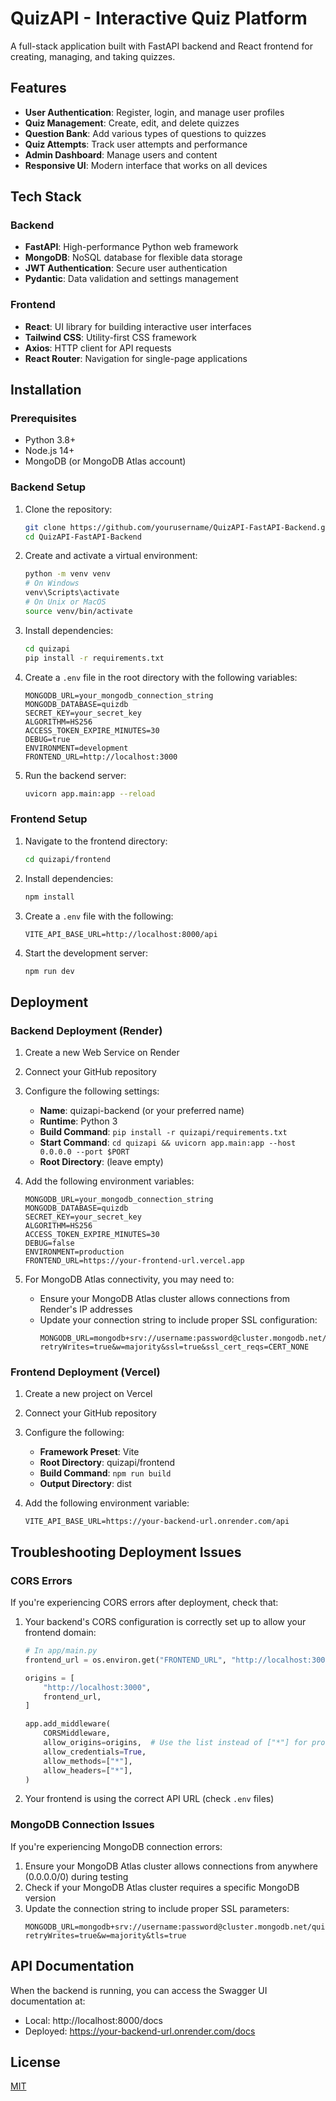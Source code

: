 # QuizAPI - Interactive Quiz Platform

A full-stack application built with FastAPI backend and React frontend for creating, managing, and taking quizzes.

## Features

- **User Authentication**: Register, login, and manage user profiles
- **Quiz Management**: Create, edit, and delete quizzes
- **Question Bank**: Add various types of questions to quizzes
- **Quiz Attempts**: Track user attempts and performance
- **Admin Dashboard**: Manage users and content
- **Responsive UI**: Modern interface that works on all devices

## Tech Stack

### Backend
- **FastAPI**: High-performance Python web framework
- **MongoDB**: NoSQL database for flexible data storage
- **JWT Authentication**: Secure user authentication
- **Pydantic**: Data validation and settings management

### Frontend
- **React**: UI library for building interactive user interfaces
- **Tailwind CSS**: Utility-first CSS framework
- **Axios**: HTTP client for API requests
- **React Router**: Navigation for single-page applications

## Installation

### Prerequisites
- Python 3.8+
- Node.js 14+
- MongoDB (or MongoDB Atlas account)

### Backend Setup

1. Clone the repository:
   ```bash
   git clone https://github.com/yourusername/QuizAPI-FastAPI-Backend.git
   cd QuizAPI-FastAPI-Backend
   ```

2. Create and activate a virtual environment:
   ```bash
   python -m venv venv
   # On Windows
   venv\Scripts\activate
   # On Unix or MacOS
   source venv/bin/activate
   ```

3. Install dependencies:
   ```bash
   cd quizapi
   pip install -r requirements.txt
   ```

4. Create a `.env` file in the root directory with the following variables:
   ```
   MONGODB_URL=your_mongodb_connection_string
   MONGODB_DATABASE=quizdb
   SECRET_KEY=your_secret_key
   ALGORITHM=HS256
   ACCESS_TOKEN_EXPIRE_MINUTES=30
   DEBUG=true
   ENVIRONMENT=development
   FRONTEND_URL=http://localhost:3000
   ```

5. Run the backend server:
   ```bash
   uvicorn app.main:app --reload
   ```

### Frontend Setup

1. Navigate to the frontend directory:
   ```bash
   cd quizapi/frontend
   ```

2. Install dependencies:
   ```bash
   npm install
   ```

3. Create a `.env` file with the following:
   ```
   VITE_API_BASE_URL=http://localhost:8000/api
   ```

4. Start the development server:
   ```bash
   npm run dev
   ```

## Deployment

### Backend Deployment (Render)

1. Create a new Web Service on Render
2. Connect your GitHub repository
3. Configure the following settings:
   - **Name**: quizapi-backend (or your preferred name)
   - **Runtime**: Python 3
   - **Build Command**: `pip install -r quizapi/requirements.txt`
   - **Start Command**: `cd quizapi && uvicorn app.main:app --host 0.0.0.0 --port $PORT`
   - **Root Directory**: (leave empty)

4. Add the following environment variables:
   ```
   MONGODB_URL=your_mongodb_connection_string
   MONGODB_DATABASE=quizdb
   SECRET_KEY=your_secret_key
   ALGORITHM=HS256
   ACCESS_TOKEN_EXPIRE_MINUTES=30
   DEBUG=false
   ENVIRONMENT=production
   FRONTEND_URL=https://your-frontend-url.vercel.app
   ```

5. For MongoDB Atlas connectivity, you may need to:
   - Ensure your MongoDB Atlas cluster allows connections from Render's IP addresses
   - Update your connection string to include proper SSL configuration:
     ```
     MONGODB_URL=mongodb+srv://username:password@cluster.mongodb.net/quizdb?retryWrites=true&w=majority&ssl=true&ssl_cert_reqs=CERT_NONE
     ```

### Frontend Deployment (Vercel)

1. Create a new project on Vercel
2. Connect your GitHub repository
3. Configure the following:
   - **Framework Preset**: Vite
   - **Root Directory**: quizapi/frontend
   - **Build Command**: `npm run build`
   - **Output Directory**: dist

4. Add the following environment variable:
   ```
   VITE_API_BASE_URL=https://your-backend-url.onrender.com/api
   ```

## Troubleshooting Deployment Issues

### CORS Errors

If you're experiencing CORS errors after deployment, check that:

1. Your backend's CORS configuration is correctly set up to allow your frontend domain:
   ```python
   # In app/main.py
   frontend_url = os.environ.get("FRONTEND_URL", "http://localhost:3000")
   
   origins = [
       "http://localhost:3000",
       frontend_url,
   ]
   
   app.add_middleware(
       CORSMiddleware,
       allow_origins=origins,  # Use the list instead of ["*"] for production
       allow_credentials=True,
       allow_methods=["*"],
       allow_headers=["*"],
   )
   ```

2. Your frontend is using the correct API URL (check `.env` files)

### MongoDB Connection Issues

If you're experiencing MongoDB connection errors:

1. Ensure your MongoDB Atlas cluster allows connections from anywhere (0.0.0.0/0) during testing
2. Check if your MongoDB Atlas cluster requires a specific MongoDB version
3. Update the connection string to include proper SSL parameters:
   ```
   MONGODB_URL=mongodb+srv://username:password@cluster.mongodb.net/quizdb?retryWrites=true&w=majority&tls=true
   ```

## API Documentation

When the backend is running, you can access the Swagger UI documentation at:
- Local: http://localhost:8000/docs
- Deployed: https://your-backend-url.onrender.com/docs

## License

[MIT](LICENSE)
